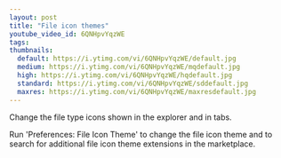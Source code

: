 ```yaml
---
layout: post
title: "File icon themes"
youtube_video_id: 6QNHpvYqzWE
tags:
thumbnails:
  default: https://i.ytimg.com/vi/6QNHpvYqzWE/default.jpg
  medium: https://i.ytimg.com/vi/6QNHpvYqzWE/mqdefault.jpg
  high: https://i.ytimg.com/vi/6QNHpvYqzWE/hqdefault.jpg
  standard: https://i.ytimg.com/vi/6QNHpvYqzWE/sddefault.jpg
  maxres: https://i.ytimg.com/vi/6QNHpvYqzWE/maxresdefault.jpg
---
```


Change the file type icons shown in the explorer and in tabs.

Run 'Preferences: File Icon Theme' to change the file icon theme and to search for additional file icon theme extensions in the marketplace.
